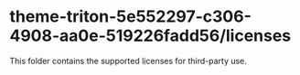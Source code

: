# theme-triton-5e552297-c306-4908-aa0e-519226fadd56/licenses

This folder contains the supported licenses for third-party use.
